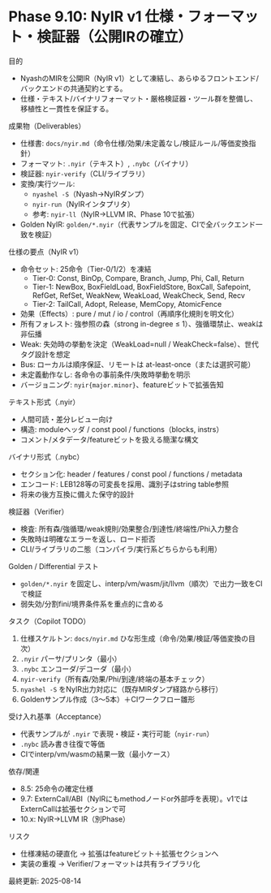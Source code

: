 # Phase 9.10: NyIR v1 仕様・フォーマット・検証器（公開IRの確立）

目的
- NyashのMIRを公開IR（NyIR v1）として凍結し、あらゆるフロントエンド/バックエンドの共通契約とする。
- 仕様・テキスト/バイナリフォーマット・厳格検証器・ツール群を整備し、移植性と一貫性を保証する。

成果物（Deliverables）
- 仕様書: `docs/nyir.md`（命令仕様/効果/未定義なし/検証ルール/等価変換指針）
- フォーマット: `.nyir`（テキスト）, `.nybc`（バイナリ）
- 検証器: `nyir-verify`（CLI/ライブラリ）
- 変換/実行ツール:
  - `nyashel -S`（Nyash→NyIRダンプ）
  - `nyir-run`（NyIRインタプリタ）
  - 参考: `nyir-ll`（NyIR→LLVM IR、Phase 10で拡張）
- Golden NyIR: `golden/*.nyir`（代表サンプルを固定、CIで全バックエンド一致を検証）

仕様の要点（NyIR v1）
- 命令セット: 25命令（Tier-0/1/2）を凍結
  - Tier-0: Const, BinOp, Compare, Branch, Jump, Phi, Call, Return
  - Tier-1: NewBox, BoxFieldLoad, BoxFieldStore, BoxCall, Safepoint, RefGet, RefSet, WeakNew, WeakLoad, WeakCheck, Send, Recv
  - Tier-2: TailCall, Adopt, Release, MemCopy, AtomicFence
- 効果（Effects）: pure / mut / io / control（再順序化規則を明文化）
- 所有フォレスト: 強参照の森（strong in-degree ≤ 1）、強循環禁止、weakは非伝播
- Weak: 失効時の挙動を決定（WeakLoad=null / WeakCheck=false）、世代タグ設計を想定
- Bus: ローカルは順序保証、リモートは at-least-once（または選択可能）
- 未定義動作なし: 各命令の事前条件/失敗時挙動を明示
- バージョニング: `nyir{major.minor}`、featureビットで拡張告知

テキスト形式（.nyir）
- 人間可読・差分レビュー向け
- 構造: moduleヘッダ / const pool / functions（blocks, instrs）
- コメント/メタデータ/featureビットを扱える簡潔な構文

バイナリ形式（.nybc）
- セクション化: header / features / const pool / functions / metadata
- エンコード: LEB128等の可変長を採用、識別子はstring table参照
- 将来の後方互換に備えた保守的設計

検証器（Verifier）
- 検査: 所有森/強循環/weak規則/効果整合/到達性/終端性/Phi入力整合
- 失敗時は明確なエラーを返し、ロード拒否
- CLI/ライブラリの二態（コンパイラ/実行系どちらからも利用）

Golden / Differential テスト
- `golden/*.nyir` を固定し、interp/vm/wasm/jit/llvm（順次）で出力一致をCIで検証
- 弱失効/分割fini/境界条件系を重点的に含める

タスク（Copilot TODO）
1) 仕様スケルトン: `docs/nyir.md` ひな形生成（命令/効果/検証/等価変換の目次）
2) `.nyir` パーサ/プリンタ（最小）
3) `.nybc` エンコーダ/デコーダ（最小）
4) `nyir-verify`（所有森/効果/Phi/到達/終端の基本チェック）
5) `nyashel -S` をNyIR出力対応に（既存MIRダンプ経路から移行）
6) Goldenサンプル作成（3〜5本）＋CIワークフロー雛形

受け入れ基準（Acceptance）
- 代表サンプルが `.nyir` で表現・検証・実行可能（`nyir-run`）
- `.nybc` 読み書き往復で等価
- CIでinterp/vm/wasmの結果一致（最小ケース）

依存/関連
- 8.5: 25命令の確定仕様
- 9.7: ExternCall/ABI（NyIRにもmethodノードor外部呼を表現）。v1ではExternCallは拡張セクションで可
- 10.x: NyIR→LLVM IR（別Phase）

リスク
- 仕様凍結の硬直化 → 拡張はfeatureビット＋拡張セクションへ
- 実装の重複 → Verifier/フォーマットは共有ライブラリ化

最終更新: 2025-08-14
